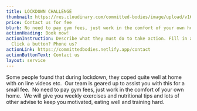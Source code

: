 ```yaml
---
title: LOCKDOWN CHALLENGE
thumbnail: https://res.cloudinary.com/committed-bodies/image/upload/v1642660570/services/subscribe-online-fitness-program-min-scaled.png
price: Contact us for fee
blurb: No need to pay gym fees, just work in the comfort of your own home.
actionHeading: Book now!
actionInstruction: Describe what they must do to take action. Fill in a form?
  Click a button? Phone us?
actionLink: https://committedbodies.netlify.app/contact
actionButtonText: Contact us
layout: service
---
```

Some people found that during lockdown, they coped quite well at home with on line videos etc.  Our team is geared up to assist you with this for a small fee.  No need to pay gym fees, just work in the comfort of your own home.  We will give you weekly exercises and nutritional tips and lots of other advise to keep you motivated, eating well and training hard.